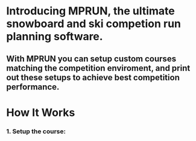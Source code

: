 # Introducing MPRUN, the ultimate snowboard and ski competion run planning software.

## With MPRUN you can setup custom courses matching the competition enviroment, and print out these setups to achieve best competition performance.

# How It Works

### 1. Setup the course:
